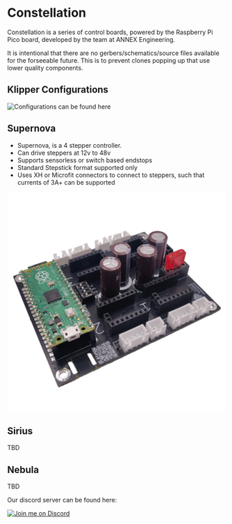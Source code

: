 # Constellation
Constellation is a series of control boards, powered by the Raspberry Pi Pico board, developed by the team at ANNEX Engineering.

It is intentional that there are no gerbers/schematics/source files available for the forseeable future. This is to prevent clones popping up that use lower quality components.

## Klipper Configurations

![Configurations can be found here](https://github.com/Annex-Engineering/ANNEX-Printer-Firmware/tree/main/Klipper_and_Klipper_Derivatives/Constellation)

## Supernova
 - Supernova, is a 4 stepper controller. 
 - Can drive steppers at 12v to 48v
 - Supports sensorless or switch based endstops
 - Standard Stepstick format supported only
 - Uses XH or Microfit connectors to connect to steppers, such that currents of 3A+ can be supported

 ![picture](Supernova/Gallery/Supernova_pico.png)

 ## Sirius
 TBD

 ## Nebula
 TBD

Our discord server can be found here: 

[![Join me on Discord](https://discord.com/api/guilds/641407187004030997/widget.png?style=banner2)](https://discord.gg/MzTR3zE)
